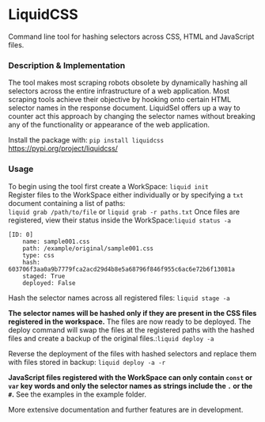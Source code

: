 # LiquidCSS
Command line tool for hashing selectors across CSS, HTML and JavaScript files.
### Description & Implementation
The tool makes most scraping robots obsolete by dynamically hashing all selectors across the entire infrastructure of a web application. Most scraping tools 
achieve their objective by hooking onto certain HTML selector names in the response document. LiquidSel offers up a way to counter act this approach by changing the selector names without breaking any of the functionality or appearance of the web application. 


Install the package with: ```pip install liquidcss``` \
https://pypi.org/project/liquidcss/
### Usage
To begin using the tool first create a WorkSpace: ```liquid init``` \
Register files to the WorkSpace either individually or by specifying a ```txt``` document containing a list of paths: \
```liquid grab /path/to/file``` or ```liquid grab -r paths.txt```
Once files are registered, view their status inside the WorkSpace:```liquid status -a```
```
[ID: 0]
    name: sample001.css
    path: /example/original/sample001.css
    type: css
    hash: 603706f3aa0a9b7779fca2acd29d4b8e5a68796f846f955c6ac6e72b6f13081a
    staged: True
    deployed: False

```
Hash the selector names across all registered files: ```liquid stage -a```


**The selector names will be hashed only if they are present in the CSS files registered in the workspace.**
The files are now ready to be deployed. The deploy command will swap the files at the registered paths with the hashed files and create
a backup of the original files.:```liquid deploy -a```


Reverse the deployment of the files with hashed selectors and replace them with files stored in backup: ```liquid deploy -a -r```


**JavaScript files registered with the WorkSpace can only contain ```const``` or ```var``` key words and only the selector names as strings include the ```.``` or the ```#```.** See the examples in the example folder.

More extensive documentation and further features are in development.